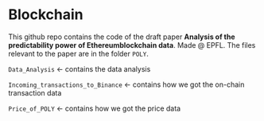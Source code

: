 # Blockchain
This github repo contains the code of the draft paper **Analysis of the predictability power of Ethereumblockchain data**.
Made @ EPFL.
The files relevant to the paper are in the folder `POLY`.

`Data_Analysis` <- contains the data analysis

`Incoming_transactions_to_Binance`	<- contains how we got the on-chain transaction data

`Price_of_POLY` <- contains how we got the price data
